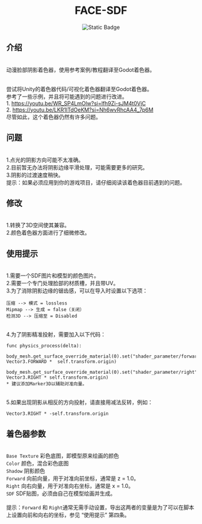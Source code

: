 <h1 align="center">FACE-SDF</h1>

<div align="center">


![Static Badge](https://img.shields.io/badge/Godot_Shader-blue?logo=godotengine&logoColor=white)

</div>

## 介绍
<br>动漫脸部阴影着色器，使用参考案例/教程翻译至Godot着色器。

<br>尝试将Unity的着色器代码/可视化着色器翻译至Godot着色器。
<br>参考了一些示例，并且将可能遇到的问题进行改进。
<br>1. https://youtu.be/WR_SP4LmOlw?si=lfh9Zi-sJM4t0VjC
<br>2. https://youtu.be/LKR1ITdOeKM?si=Nh6wvRhcAA4_7p6M
<br>尽管如此，这个着色器仍然有许多问题。

## 问题
<br>1.点光的阴影方向可能不太准确。
<br>2.目前暂无办法将阴影边缘平滑处理，可能需要更多的研究。
<br>3.阴影的过渡速度稍快。
<br>提示：如果必须应用到你的游戏项目，请仔细阅读该着色器目前遇到的问题。

## 修改
<br>1.转换了3D空间使其兼容。
<br>2.颜色着色器方面进行了细微修改。

## 使用提示
<br>1.需要一个SDF图片和模型的颜色图片。
<br>2.需要一个专门处理脸部的材质槽，并且带UV。
<br>3.为了消除阴影边缘的锯齿感，可以在导入时设置以下选项：
```
压缩 --> 模式 = lossless
Mipmap --> 生成 = false（关闭）
检测3D --> 压缩至 = Disabled
```
<br>4.为了阴影精准投射，需要加入以下代码：
```gdscript
func physics_process(delta):
		body_mesh.get_surface_override_material(0).set("shader_parameter/forward", Vector3.FORWARD *  self.transform.origin)
		body_mesh.get_surface_override_material(0).set("shader_parameter/right", Vector3.RIGHT * self.transform.origin)		
* 建议添加Marker3D以辅助对准向量。
```
<br>5.如果出现阴影从相反的方向投射，请直接用减法反转，例如：
```
Vector3.RIGHT * -self.transform.origin
```

## 着色器参数
<br>`Base Texture` 彩色底图，即模型原来绘画的颜色
<br>`Color` 颜色，混合彩色底图
<br>`Shadow` 阴影颜色
<br>`Forward` 向前向量，用于对准向前坐标，通常是 z = 1.0。
<br>`Right` 向右向量，用于对准向右坐标，通常是 x = 1.0。
<br>`SDF` SDF贴图，必须由自己在模型绘画并生成。
<br>
<br>提示：`Forward` 和 `Right`通常无需手动设置，导出这两者的变量是为了可以在脚本上设置向前和向右的坐标，参见 “使用提示” 第四条。